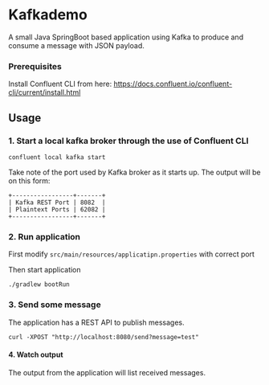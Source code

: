 # Kafkademo

A small Java SpringBoot based application using Kafka to produce and consume a message 
with JSON payload.

### Prerequisites

Install Confluent CLI from here: https://docs.confluent.io/confluent-cli/current/install.html

## Usage

### 1. Start a local kafka broker through the use of Confluent CLI

```shell
confluent local kafka start
```

Take note of the port used by Kafka broker as it starts up. The output will be on this form:

```
+-----------------+-------+
| Kafka REST Port | 8082  |
| Plaintext Ports | 62082 |
+-----------------+-------+
```


### 2. Run application

First modify `src/main/resources/applicatipn.properties` with correct port

Then start application

```shell
./gradlew bootRun
```

### 3. Send some message

The application has a REST API to publish messages.

```shell
curl -XPOST "http://localhost:8080/send?message=test"
```

#### 4. Watch output

The output from the application will list received messages.

